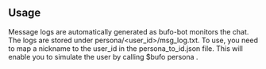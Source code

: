 ## Usage
Message logs are automatically generated as bufo-bot monitors the chat. The logs are stored under persona/<user_id>/msg_log.txt. To use, you need to map a nickname to the user_id in the persona_to_id.json file. This will enable you to simulate the user by calling $bufo persona <nickname>.